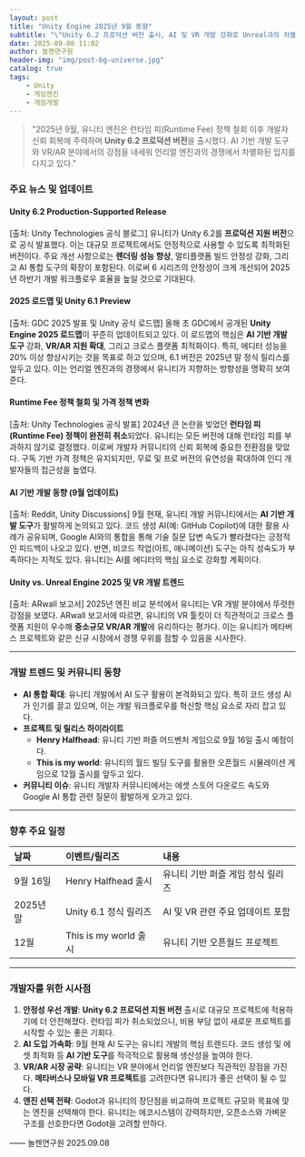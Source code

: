 ```yaml
---
layout: post
title: "Unity Engine 2025년 9월 동향"
subtitle: "\"Unity 6.2 프로덕션 버전 출시, AI 및 VR 개발 강화로 Unreal과의 차별화 가속화\""
date: 2025-09-08 11:02
author: 놀젠연구원
header-img: "img/post-bg-universe.jpg"
catalog: true
tags:
    - Unity
    - 게임엔진
    - 게임개발
---
```


> "2025년 9월, 유니티 엔진은 런타임 피(Runtime Fee) 정책 철회 이후 개발자 신뢰 회복에 주력하며 **Unity 6.2 프로덕션 버전**을 출시했다. AI 기반 개발 도구와 VR/AR 분야에서의 강점을 내세워 언리얼 엔진과의 경쟁에서 차별화된 입지를 다지고 있다."

### **주요 뉴스 및 업데이트**

#### **Unity 6.2 Production-Supported Release**
[출처: Unity Technologies 공식 블로그]
유니티가 Unity 6.2를 **프로덕션 지원 버전**으로 공식 발표했다. 이는 대규모 프로젝트에서도 안정적으로 사용할 수 있도록 최적화된 버전이다. 주요 개선 사항으로는 **렌더링 성능 향상**, 멀티플랫폼 빌드 안정성 강화, 그리고 AI 통합 도구의 확장이 포함된다. 이로써 6 시리즈의 안정성이 크게 개선되어 2025년 하반기 개발 워크플로우 효율을 높일 것으로 기대된다.

#### **2025 로드맵 및 Unity 6.1 Preview**
[출처: GDC 2025 발표 및 Unity 공식 로드맵]
올해 초 GDC에서 공개된 **Unity Engine 2025 로드맵**이 꾸준히 업데이트되고 있다. 이 로드맵의 핵심은 **AI 기반 개발 도구** 강화, **VR/AR 지원 확대**, 그리고 크로스 플랫폼 최적화이다. 특히, 에디터 성능을 20% 이상 향상시키는 것을 목표로 하고 있으며, 6.1 버전은 2025년 말 정식 릴리스를 앞두고 있다. 이는 언리얼 엔진과의 경쟁에서 유니티가 지향하는 방향성을 명확히 보여준다.

#### **Runtime Fee 정책 철회 및 가격 정책 변화**
[출처: Unity Technologies 공식 발표]
2024년 큰 논란을 빚었던 **런타임 피(Runtime Fee) 정책이 완전히 취소**되었다. 유니티는 모든 버전에 대해 런타임 피를 부과하지 않기로 결정했다. 이로써 개발자 커뮤니티의 신뢰 회복에 중요한 전환점을 맞았다. 구독 기반 가격 정책은 유지되지만, 무료 및 프로 버전의 유연성을 확대하여 인디 개발자들의 접근성을 높였다.

#### **AI 기반 개발 동향 (9월 업데이트)**
[출처: Reddit, Unity Discussions]
9월 현재, 유니티 개발 커뮤니티에서는 **AI 기반 개발 도구**가 활발하게 논의되고 있다. 코드 생성 AI(예: GitHub Copilot)에 대한 활용 사례가 공유되며, Google AI와의 통합을 통해 기술 질문 답변 속도가 빨라졌다는 긍정적인 피드백이 나오고 있다. 반면, 비코드 작업(아트, 애니메이션) 도구는 아직 성숙도가 부족하다는 지적도 있다. 유니티는 AI를 에디터의 핵심 요소로 강화할 계획이다.

#### **Unity vs. Unreal Engine 2025 및 VR 개발 트렌드**
[출처: ARwall 보고서]
2025년 엔진 비교 분석에서 유니티는 VR 개발 분야에서 뚜렷한 강점을 보였다. ARwall 보고서에 따르면, 유니티의 VR 툴킷이 더 직관적이고 크로스 플랫폼 지원이 우수해 **중소규모 VR/AR 개발**에 유리하다는 평가다. 이는 유니티가 메타버스 프로젝트와 같은 신규 시장에서 경쟁 우위를 점할 수 있음을 시사한다.

---

### **개발 트렌드 및 커뮤니티 동향**

- **AI 통합 확대**: 유니티 개발에서 AI 도구 활용이 본격화되고 있다. 특히 코드 생성 AI가 인기를 끌고 있으며, 이는 개발 워크플로우를 혁신할 핵심 요소로 자리 잡고 있다.
- **프로젝트 및 릴리스 하이라이트**
  - **Henry Halfhead**: 유니티 기반 퍼즐 어드벤처 게임으로 9월 16일 출시 예정이다.
  - **This is my world**: 유니티의 월드 빌딩 도구를 활용한 오픈월드 시뮬레이션 게임으로 12월 출시를 앞두고 있다.
- **커뮤니티 이슈**: 유니티 개발자 커뮤니티에서는 에셋 스토어 다운로드 속도와 Google AI 통합 관련 질문이 활발하게 오가고 있다.

---

### **향후 주요 일정**

| 날짜 | 이벤트/릴리즈 | 내용 |
|:---|:---|:---|
| 9월 16일 | Henry Halfhead 출시 | 유니티 기반 퍼즐 게임 정식 릴리즈 |
| 2025년 말 | Unity 6.1 정식 릴리즈 | AI 및 VR 관련 주요 업데이트 포함 |
| 12월 | This is my world 출시 | 유니티 기반 오픈월드 프로젝트 |

---

### **개발자를 위한 시사점**

1.  **안정성 우선 개발**: **Unity 6.2 프로덕션 지원 버전** 출시로 대규모 프로젝트에 적용하기에 더 안전해졌다. 런타임 피가 취소되었으니, 비용 부담 없이 새로운 프로젝트를 시작할 수 있는 좋은 기회다.
2.  **AI 도입 가속화**: 9월 현재 AI 도구는 유니티 개발의 핵심 트렌드다. 코드 생성 및 에셋 최적화 등 **AI 기반 도구**를 적극적으로 활용해 생산성을 높여야 한다.
3.  **VR/AR 시장 공략**: 유니티는 VR 분야에서 언리얼 엔진보다 직관적인 장점을 가진다. **메타버스나 모바일 VR 프로젝트**를 고려한다면 유니티가 좋은 선택이 될 수 있다.
4.  **엔진 선택 전략**: Godot과 유니티의 장단점을 비교하여 프로젝트 규모와 목표에 맞는 엔진을 선택해야 한다. 유니티는 에코시스템이 강력하지만, 오픈소스와 가벼운 구조를 선호한다면 Godot을 고려할 만하다.

—— 놀젠연구원 2025.09.08